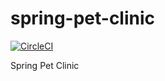 # spring-pet-clinic
[![CircleCI](https://circleci.com/gh/utlavenkat/spring-pet-clinic.svg?style=svg)](https://circleci.com/gh/utlavenkat/spring-pet-clinic)

Spring Pet Clinic 
